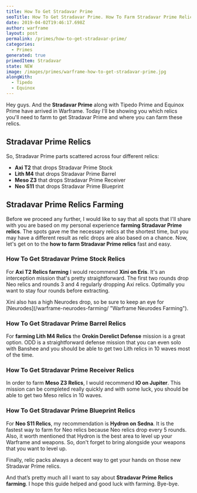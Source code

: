 ```yaml
---
title: How To Get Stradavar Prime
seoTitle: How To Get Stradavar Prime. How To Farm Stradavar Prime Relics
date: 2019-04-02T19:46:17.698Z
author: warframe
layout: post
permalink: /primes/how-to-get-stradavar-prime/
categories:
  - Primes
generated: true
primedItem: Stradavar
state: NEW
image: /images/primes/warframe-how-to-get-stradavar-prime.jpg
alongWith:
  - Tipedo
  - Equinox
---
```

<p>Hey guys. And the <strong>Stradavar Prime</strong> along with Tipedo Prime and Equinox Prime have arrived in Warframe. Today I'll be showing you which relics you'll need to farm to get Stradavar Prime and where you can farm these relics. </p><!--more--><h2>Stradavar Prime Relics</h2><p>So, Stradavar Prime parts scattered across four different relics:</p><ul><li><b>Axi T2</b> that drops Stradavar Prime Stock</li><li><b>Lith M4</b> that drops Stradavar Prime Barrel</li><li><b>Meso Z3</b> that drops Stradavar Prime Receiver</li><li><b>Neo S11</b> that drops Stradavar Prime Blueprint</li></ul><h2>Stradavar Prime Relics Farming</h2><p>Before we proceed any further, I would like to say that all spots that I'll share with you are based on my personal experience <strong>farming Stradavar Prime relics</strong>. The spots gave me the necessary relics at the shortest time, but you may have a different result as relic drops are also based on a chance. Now, let's get on to the <strong>how to farm Stradavar Prime relics</strong> fast and easy.</p><h3>How To Get Stradavar Prime Stock Relics</h3><p>For <b>Axi T2 Relics farming</b> I would recommend <b>Xini on Eris</b>. It's an interception mission that's pretty straightforward. The first two rounds drop Neo relics and rounds 3 and 4 regularly dropping Axi relics. Optimally you want to stay four rounds before extracting.</p><p>Xini also has a high Neurodes drop, so be sure to keep an eye for [Neurodes](/warframe-neurodes-farming/ "Warframe Neurodes Farming").</p><h3>How To Get Stradavar Prime Barrel Relics</h3><p>For <strong>farming Lith M4 Relics</strong> the <b>Orokin Derelict Defense</b> mission is a great option. ODD is a straightforward defense mission that you can even solo with Banshee and you should be able to get two Lith relics in 10 waves most of the time.</p><h3>How To Get Stradavar Prime Receiver Relics</h3><p>In order to farm <b>Meso Z3 Relics</b>, I would recommend <b>IO on Jupiter</b>. This mission can be completed really quickly and with some luck, you should be able to get two Meso relics in 10 waves.</p><h3>How To Get Stradavar Prime Blueprint Relics</h3><p>For <b>Neo S11 Relics</b>, my recommendation is <b>Hydron on Sedna</b>. It is the fastest way to farm for Neo relics because Neo relics drop every 5 rounds. Also, it worth mentioned that Hydron is the best area to level up your Warframe and weapons. So, don't forget to bring alongside your weapons that you want to level up.</p><p>Finally, relic packs always a decent way to get your hands on those new Stradavar Prime relics.</p><p>And that’s pretty much all I want to say about <strong>Stradavar Prime Relics farming</strong>. I hope this guide helped and good luck with farming. Bye-bye.</p>
